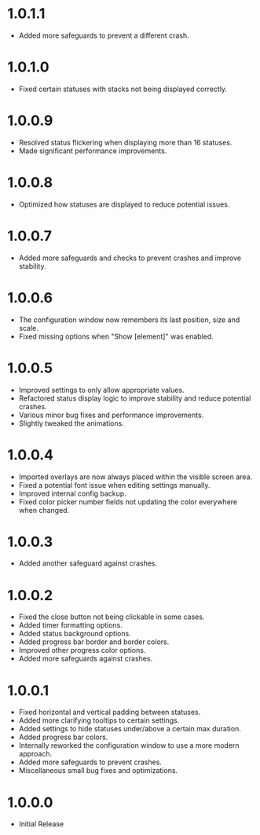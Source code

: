 # 1.0.1.1
- Added more safeguards to prevent a different crash.

# 1.0.1.0
- Fixed certain statuses with stacks not being displayed correctly.

# 1.0.0.9
- Resolved status flickering when displaying more than 16 statuses.
- Made significant performance improvements.

# 1.0.0.8
- Optimized how statuses are displayed to reduce potential issues.

# 1.0.0.7
- Added more safeguards and checks to prevent crashes and improve stability.

# 1.0.0.6
- The configuration window now remembers its last position, size and scale.
- Fixed missing options when "Show [element]" was enabled.

# 1.0.0.5
- Improved settings to only allow appropriate values.
- Refactored status display logic to improve stability and reduce potential crashes.
- Various minor bug fixes and performance improvements.
- Slightly tweaked the animations.

# 1.0.0.4
- Imported overlays are now always placed within the visible screen area.
- Fixed a potential font issue when editing settings manually.
- Improved internal config backup.
- Fixed color picker number fields not updating the color everywhere when changed.

# 1.0.0.3
- Added another safeguard against crashes.

# 1.0.0.2
- Fixed the close button not being clickable in some cases.
- Added timer formatting options.
- Added status background options.
- Added progress bar border and border colors.
- Improved other progress color options.
- Added more safeguards against crashes.

# 1.0.0.1
- Fixed horizontal and vertical padding between statuses.
- Added more clarifying tooltips to certain settings.
- Added settings to hide statuses under/above a certain max duration.
- Added progress bar colors.
- Internally reworked the configuration window to use a more modern approach.
- Added more safeguards to prevent crashes.
- Miscellaneous small bug fixes and optimizations.

# 1.0.0.0
- Initial Release

